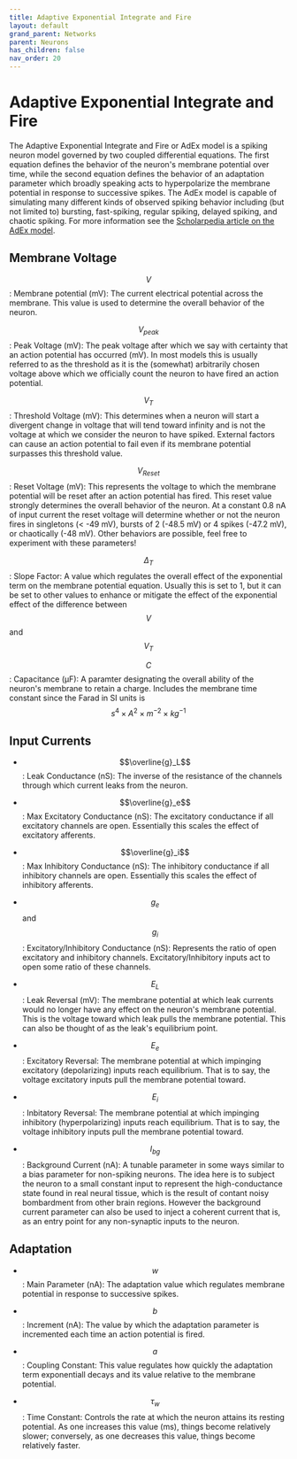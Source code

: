 ```yaml
---
title: Adaptive Exponential Integrate and Fire
layout: default
grand_parent: Networks
parent: Neurons
has_children: false
nav_order: 20
---
```


# Adaptive Exponential Integrate and Fire

The Adaptive Exponential Integrate and Fire or AdEx model is a spiking neuron model governed by two coupled differential equations. The first equation defines the behavior of the neuron's membrane potential over time, while the second equation defines the behavior of an adaptation parameter which broadly speaking acts to hyperpolarize the membrane potential in response to successive spikes. The AdEx model is capable of simulating many different kinds of observed spiking behavior including (but not limited to) bursting, fast-spiking, regular spiking, delayed spiking, and chaotic spiking. For more information see the [Scholarpedia article on the AdEx model](http://www.scholarpedia.org/article/Adaptive_exponential_integrate-and-fire_model).

## Membrane Voltage

$$V$$: Membrane potential (mV): The current electrical potential across the membrane. This value is used to determine the overall behavior of the neuron.

$$V_{peak}$$: Peak Voltage (mV): The peak voltage after which we say with certainty that an action potential has occurred (mV). In most models this is usually referred to as the threshold as it is the (somewhat) arbitrarily chosen voltage above which we officially count the neuron to have fired an action potential.

$$V_T$$: Threshold Voltage (mV): This determines when a neuron will start a divergent change in voltage that will tend toward infinity and is not the voltage at which we consider the neuron to have spiked. External factors can cause an action potential to fail even if its membrane potential surpasses this threshold value.

$$V_{Reset}$$: Reset Voltage (mV): This represents the voltage to which the membrane potential will be reset after an action potential has fired. This reset value strongly determines the overall behavior of the neuron. At a constant 0.8 nA of input current the reset voltage will determine whether or not the neuron fires in singletons (< -49 mV), bursts of 2 (-48.5 mV) or 4 spikes (-47.2 mV), or chaotically (-48 mV). Other behaviors are possible, feel free to experiment with these parameters!

$$\Delta_T$$: Slope Factor: A value which regulates the overall effect of the exponential term on the membrane potential equation. Usually this is set to 1, but it can be set to other values to enhance or mitigate the effect of the exponential effect of the difference between $$V$$ and $$V_T$$

$$C$$: Capacitance (&mu;F): A paramter designating the overall ability of the neuron's membrane to retain a charge. Includes the membrane time constant since the Farad in SI units is $$s^4 \times A^2 \times m^{-2} \times kg^{-1}$$

## Input Currents

- $$\overline{g}_L$$: Leak Conductance (nS): The inverse of the resistance of the channels through which current leaks from the neuron.

- $$\overline{g}_e$$: Max Excitatory Conductance (nS): The excitatory conductance if all excitatory channels are open. Essentially this scales the effect of excitatory afferents.

- $$\overline{g}_i$$: Max Inhibitory Conductance (nS): The inhibitory conductance if all inhibitory channels are open. Essentially this scales the effect of inhibitory afferents.

- $$g_e$$ and $$g_i$$: Excitatory/Inhibitory Conductance (nS): Represents the ratio of open excitatory and inhibitory channels. Excitatory/Inhibitory inputs act to open some ratio of these channels.

- $$E_L$$: Leak Reversal (mV): The membrane potential at which leak currents would no longer have any effect on the neuron's membrane potential. This is the voltage toward which leak pulls the membrane potential. This can also be thought of as the leak's equilibrium point.

- $$E_e$$: Excitatory Reversal: The membrane potential at which impinging excitatory (depolarizing) inputs reach equilibrium. That is to say, the voltage excitatory inputs pull the membrane potential toward.

- $$E_i$$: Inbitatory Reversal: The membrane potential at which impinging inhibitory (hyperpolarizing) inputs reach equilibrium. That is to say, the voltage inhibitory inputs pull the membrane potential toward.

- $$I_{bg}$$: Background Current (nA): A tunable parameter in some ways similar to a bias parameter for non-spiking neurons. The idea here is to subject the neuron to a small constant input to represent the high-conductance state found in real neural tissue, which is the result of contant noisy bombardment from other brain regions. However the background current parameter can also be used to inject a coherent current that is, as an entry point for any non-synaptic inputs to the neuron.

## Adaptation

- $$w$$: Main Parameter (nA): The adaptation value which regulates membrane potential in response to successive spikes.

- $$b$$: Increment (nA): The value by which the adaptation parameter is incremented each time an action potential is fired.

- $$a$$: Coupling Constant: This value regulates how quickly the adaptation term exponentiall decays and its value relative to the membrane potential.

- $$\tau_w$$: Time Constant: Controls the rate at which the neuron attains its resting potential. As one increases this value (ms), things become relatively slower; conversely, as one decreases this value, things become relatively faster.